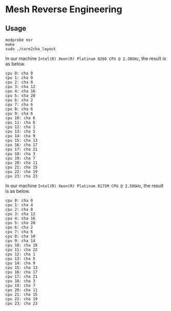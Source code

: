 # Mesh Reverse Engineering

## Usage
```
modprobe msr
make
sudo ./core2cha_layout
```

In our machine `Intel(R) Xeon(R) Platinum 8260 CPU @ 2.30GHz`, the result is as below.
```
cpu 0: cha 0
cpu 1: cha 0
cpu 2: cha 8
cpu 3: cha 12
cpu 4: cha 16
cpu 5: cha 20
cpu 6: cha 2
cpu 7: cha 6
cpu 8: cha 6
cpu 9: cha 6
cpu 10: cha 6
cpu 11: cha 6
cpu 12: cha 1
cpu 13: cha 5
cpu 14: cha 9
cpu 15: cha 13
cpu 16: cha 17
cpu 17: cha 21
cpu 18: cha 3
cpu 19: cha 7
cpu 20: cha 11
cpu 21: cha 15
cpu 22: cha 19
cpu 23: cha 23 
```

In our machine `Intel(R) Xeon(R) Platinum 8175M CPU @ 2.50GHz`, the result is as below.
```
cpu 0: cha 0
cpu 1: cha 4
cpu 2: cha 8
cpu 3: cha 12
cpu 4: cha 16
cpu 5: cha 20
cpu 6: cha 2
cpu 7: cha 6
cpu 8: cha 10
cpu 9: cha 14
cpu 10: cha 18
cpu 11: cha 22
cpu 12: cha 1
cpu 13: cha 5
cpu 14: cha 9
cpu 15: cha 13
cpu 16: cha 17
cpu 17: cha 21
cpu 18: cha 3
cpu 19: cha 7
cpu 20: cha 11
cpu 21: cha 15
cpu 22: cha 19
cpu 23: cha 23
```